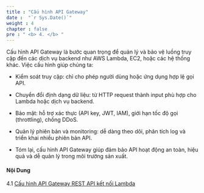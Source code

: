 ```yaml
---
title : "Cấu hình API Gateway"
date :  "`r Sys.Date()`" 
weight : 4 
chapter : false
pre : " <b> 4. </b> "
---
```

Cấu hình API Gateway là bước quan trọng để quản lý và bảo vệ luồng truy cập đến các dịch vụ backend như AWS Lambda, EC2, hoặc các hệ thống khác. Việc cấu hình giúp chúng ta:

- Kiểm soát truy cập: chỉ cho phép người dùng hoặc ứng dụng hợp lệ gọi API.

- Chuyển đổi định dạng dữ liệu: từ HTTP request thành input phù hợp cho Lambda hoặc dịch vụ backend.

- Bảo mật: hỗ trợ xác thực (API key, JWT, IAM), giới hạn tốc độ gọi (throttling), chống DDoS.

- Quản lý phiên bản và monitoring: dễ dàng theo dõi, phân tích log và triển khai nhiều phiên bản API.

- Tóm lại, cấu hình API Gateway giúp đảm bảo API hoạt động an toàn, hiệu quả và dễ quản lý trong môi trường sản xuất.
#### Nội Dung
4.1 [Cấu hình API Gateway REST API kết nối Lambda](4.1-updateiamrole/)